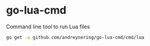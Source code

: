 # go-lua-cmd

Command line tool to run Lua files

```bash
go get -u github.com/andreynering/go-lua-cmd/cmd/lua
```
